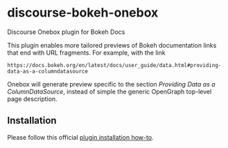 # discourse-bokeh-onebox
Discourse Onebox plugin for Bokeh Docs

This plugin enables more tailored previews of Bokeh documentation links that end with URL fragments. For example, with the link
```
https://docs.bokeh.org/en/latest/docs/user_guide/data.html#providing-data-as-a-columndatasource
```
Onebox will generate preview specific to the section *Providing Data as a ColumnDataSource*, instead of simple the generic OpenGraph top-level page description. 

## Installation
Please follow this official [plugin installation how-to](https://meta.discourse.org/t/install-a-plugin/19157).
